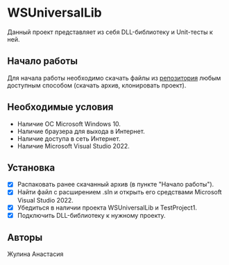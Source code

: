 # WSUniversalLib
Данный проект представляет из себя DLL-библиотеку и Unit-тесты к ней.

## Начало работы
Для начала работы необходимо скачать файлы из [репозитория](https://github.com/zutilda/WSUniversalLib) любым доступным способом (скачать архив, клонировать проект).

## Необходимые условия
- Наличие ОС Microsoft Windows 10.
- Наличие браузера для выхода в Интернет.
- Наличие доступа в сеть Интернет.
- Наличие Microsoft Visual Studio 2022.

## Установка
- [x] Распаковать ранее скачанный архив (в пункте "Начало работы").
- [x] Найти файл с расширением .sln и открыть его средствами Microsoft Visual Studio 2022.
- [x] Убедиться в наличии проекта WSUniversalLib и TestProject1.
- [x] Подключить DLL-библиотеку к нужному проекту.

## Авторы
Жулина Анастасия

